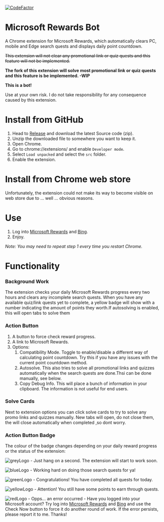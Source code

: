[![CodeFactor](https://www.codefactor.io/repository/github/tmxkn1/microsoft-reward-chrome-ext/badge)](https://www.codefactor.io/repository/github/tmxkn1/microsoft-reward-chrome-ext)

# Microsoft Rewards Bot

A Chrome extension for Microsoft Rewards, which automatically clears PC, mobile and Edge search quests and displays daily point countdown.

~~This extension will not clear any promotional link or quiz quests and this feature will not be implemented.~~

**The fork of this extension will solve most promotional link or quiz quests and this feature is be implemented. -WIP**

**This is a bot!**

Use at your own risk. I do not take responsibility for any consequence caused by this extension.

# Install from GitHub

1. Head to [Release](https://github.com/tmxkn1/Microsoft-Reward-Chrome-Ext/releases) and download the latest Source code (zip).
2. Unzip the downloaded file to somewhere you want to keep it.
3. Open Chrome.
4. Go to chrome://extensions/ and enable `Developer mode`.
5. Select `Load unpacked` and select the `src` folder.
6. Enable the extension.


# Install from Chrome web store

Unfortunately, the extension could not make its way to become visible on web store due to ... well ... obvious reasons.

# Use

1. Log into [Microsoft Rewards](https://account.microsoft.com/rewards) and [Bing](https://www.bing.com/).
2. Enjoy.

*Note: You may need to repeat step 1 every time you restart Chrome.*

# Functionality

### Background Work

The extension checks your daily Microsoft Rewards progress every two hours and clears any incomplete search quests. When you have any available quiz/link quests yet to complete, a yellow badge will show with a number indicating the amount of points they worth.If autosolving is enabled, this will open tabs to solve them

### Action Button

1. A button to force check reward progress.
2. A link to Microsoft Rewards.
3. Options:
   1. Compatibility Mode. Toggle to enable/disable a different way of calculating point countdown. Try this if you have any issues with the current point countdown method.
   2. Autosolve. This also tries to solve all promotional links and quizzes automatically when the search quests are done.Thsi can be done manually, see below.
   3. Copy Debug Info. This will place a bunch of information in your clipboard. The information is not useful for end users.

### Solve Cards
Next to extension options you can click solve cards to try to solve any promo links and quizzes manually. New tabs will open, do not close them, the will close automatically when completed ,so dont worry.  
### Action Button Badge

The colour of the badge changes depending on your daily reward progress or the status of the extension:

![greyLogo](https://github.com/tmxkn1/Microsoft-Reward-Chrome-Ext/blob/master/src/img/grey@1x.png?raw=true) - Just hang on a second. The extension will start to work soon.

![blueLogo](https://github.com/tmxkn1/Microsoft-Reward-Chrome-Ext/blob/master/src/img/busy@1x.png?raw=true) - Working hard on doing those search quests for ya!

![greenLogo](https://github.com/tmxkn1/Microsoft-Reward-Chrome-Ext/blob/master/src/img/done@1x.png?raw=true) - Congratulations! You have completed all quests for today.

![yellowLogo](https://github.com/tmxkn1/Microsoft-Reward-Chrome-Ext/blob/master/src/img/warn@1x.png?raw=true) - Attention! You still have some points to earn through quests.

![redLogo](https://github.com/tmxkn1/Microsoft-Reward-Chrome-Ext/blob/master/src/img/err@1x.png?raw=true) - Opps... an error occurred - Have you logged into your Microsoft account? Try log into [Microsoft Rewards](https://account.microsoft.com/rewards) and [Bing](www.bing.com) and use the Check Now button to force it do another round of work. If the error persists, please report it to me. Thanks!
